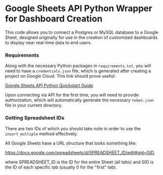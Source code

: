 # Google Sheets API Python Wrapper for Dashboard Creation

This code allows you to connect a Postgres or MySQL database to a Google Sheet, designed originally for use in the creation of customized dashboards to display near real-time data to end users.

### Requirements
Along with the necessary Python packages in `requirements.txt`, you will need to have a `credentials.json` file, which is generated after creating a project on Google Cloud. This link should prove useful:

[Google Sheets API Python Quickstart Guide](https://developers.google.com/sheets/api/quickstart/python) 

Upon connecting via API for the first time, you will need to provide authorization, which will automatically generate the necessary `token.json` file in your current directory.

### Getting Spreadsheet IDs

There are two IDs of which you should take note in order to use the `insert_multiple` method effectively.

All Google Sheets have a URL structure that looks something like:

https://docs.google.com/spreadsheets/d/SPREADSHEET_ID/edit#gid=GID,

where SPREADSHEET_ID is the ID for the entire Sheet (all tabs) and GID is the ID of each specific tab (usually 0 for the "first" tab).
